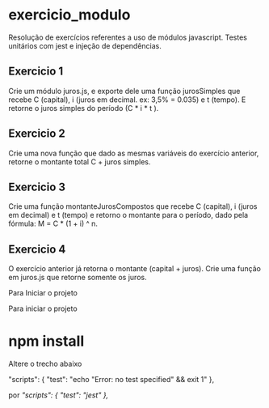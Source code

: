 # exercicio_modulo
Resolução de exercícios referentes a uso de módulos javascript. Testes unitários com jest e injeção de dependências.

## Exercicio 1 
  Crie um módulo juros.js, e exporte dele uma função jurosSimples que recebe C (capital), i (juros em decimal. ex: 3,5% = 0.035) e t (tempo). E retorne o juros simples do período (C * i * t ).
  
 ## Exercicio 2
 Crie uma nova função que dado as mesmas variáveis do exercício anterior, retorne o montante total C + juros simples.
  
## Exercicio 3
Crie uma função montanteJurosCompostos que recebe C (capital), i (juros em decimal) e t (tempo) e retorno o montante para o período, dado pela fórmula: M = C * (1 +  i) ^ n​.

## Exercicio 4
O exercício anterior já retorna o montante (capital + juros). Crie uma função em juros.js que retorne somente os juros.


Para Iniciar o projeto

Para iniciar o projeto
# npm install

Altere o trecho abaixo

"scripts": {
    "test": "echo \"Error: no test specified\" && exit 1"
  },
  
  por *"scripts": {
    "test": "jest"
  },*
